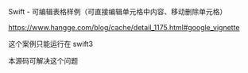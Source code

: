 Swift - 可编辑表格样例（可直接编辑单元格中内容、移动删除单元格）

https://www.hangge.com/blog/cache/detail_1175.html#google_vignette

这个案例只能运行在 swift3

本源码可解决这个问题
